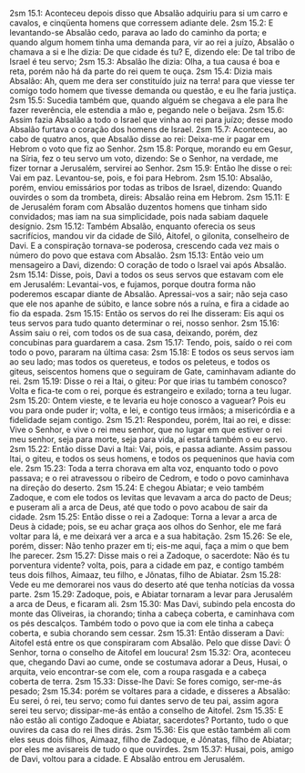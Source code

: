 2sm 15.1: Aconteceu depois disso que Absalão adquiriu para si um carro e cavalos, e cinqüenta homens que corressem adiante dele.
2sm 15.2: E levantando-se Absalão cedo, parava ao lado do caminho da porta; e quando algum homem tinha uma demanda para, vir ao rei a juízo, Absalão o chamava a si e lhe dizia: De que cidade és tu? E, dizendo ele: De tal tribo de Israel é teu servo;
2sm 15.3: Absalão lhe dizia: Olha, a tua causa é boa e reta, porém não há da parte do rei quem te ouça.
2sm 15.4: Dizia mais Absalão: Ah, quem me dera ser constituído juiz na terra! para que viesse ter comigo todo homem que tivesse demanda ou questão, e eu lhe faria justiça.
2sm 15.5: Sucedia também que, quando alguém se chegava a ele para lhe fazer reverência, ele estendia a mão e, pegando nele o beijava.
2sm 15.6: Assim fazia Absalão a todo o Israel que vinha ao rei para juízo; desse modo Absalão furtava o coração dos homens de Israel.
2sm 15.7: Aconteceu, ao cabo de quatro anos, que Absalão disse ao rei: Deixa-me ir pagar em Hebrom o voto que fiz ao Senhor.
2sm 15.8: Porque, morando eu em Gesur, na Síria, fez o teu servo um voto, dizendo: Se o Senhor, na verdade, me fizer tornar a Jerusalém, servirei ao Senhor.
2sm 15.9: Então lhe disse o rei: Vai em paz. Levantou-se, pois, e foi para Hebrom.
2sm 15.10: Absalão, porém, enviou emissários por todas as tribos de Israel, dizendo: Quando ouvirdes o som da trombeta, direis: Absalão reina em Hebrom.
2sm 15.11: E de Jerusalém foram com Absalão duzentos homens que tinham sido convidados; mas iam na sua simplicidade, pois nada sabiam daquele desígnio.
2sm 15.12: Também Absalão, enquanto oferecia os seus sacrifícios, mandou vir da cidade de Siló, Aitofel, o gilonita, conselheiro de Davi. E a conspiração tornava-se poderosa, crescendo cada vez mais o número do povo que estava com Absalão.
2sm 15.13: Então veio um mensageiro a Davi, dizendo: O coração de todo o Israel vai após Absalão.
2sm 15.14: Disse, pois, Davi a todos os seus servos que estavam com ele em Jerusalém: Levantai-vos, e fujamos, porque doutra forma não poderemos escapar diante de Absalão. Apressai-vos a sair; não seja caso que ele nos apanhe de súbito, e lance sobre nós a ruína, e fira a cidade ao fio da espada.
2sm 15.15: Então os servos do rei lhe disseram: Eis aqui os teus servos para tudo quanto determinar o rei, nosso senhor.
2sm 15.16: Assim saiu o rei, com todos os de sua casa, deixando, porém, dez concubinas para guardarem a casa.
2sm 15.17: Tendo, pois, saído o rei com todo o povo, pararam na última casa:
2sm 15.18: E todos os seus servos iam ao seu lado; mas todos os quereteus, e todos os peleteus, e todos os giteus, seiscentos homens que o seguiram de Gate, caminhavam adiante do rei.
2sm 15.19: Disse o rei a Itai, o giteu: Por que irias tu também conosco? Volta e fica-te com o rei, porque és estrangeiro e exilado; torna a teu lugar.
2sm 15.20: Ontem vieste, e te levaria eu hoje conosco a vaguear? Pois eu vou para onde puder ir; volta, e lei, e contigo teus irmãos; a misericórdia e a fidelidade sejam contigo.
2sm 15.21: Respondeu, porém, Itai ao rei, e disse: Vive o Senhor, e vive o rei meu senhor, que no lugar em que estiver o rei meu senhor, seja para morte, seja para vida, aí estará também o eu servo.
2sm 15.22: Então disse Davi a Itai: Vai, pois, e passa adiante. Assim passou Itai, o giteu, e todos os seus homens, e todos os pequeninos que havia com ele.
2sm 15.23: Toda a terra chorava em alta voz, enquanto todo o povo passava; e o rei atravessou o ribeiro de Cedrom, e todo o povo caminhava na direção do deserto.
2sm 15.24: E chegou Abiatar; e veio também Zadoque, e com ele todos os levitas que levavam a arca do pacto de Deus; e puseram ali a arca de Deus, até que todo o povo acabou de sair da cidade.
2sm 15.25: Então disse o rei a Zadoque: Torna a levar a arca de Deus à cidade; pois, se eu achar graça aos olhos do Senhor, ele me fará voltar para lá, e me deixará ver a arca e a sua habitação.
2sm 15.26: Se ele, porém, disser: Não tenho prazer em ti; eis-me aqui, faça a mim o que bem lhe parecer.
2sm 15.27: Disse mais o rei a Zadoque, o sacerdote: Não és tu porventura vidente? volta, pois, para a cidade em paz, e contigo também teus dois filhos, Aimaaz, teu filho, e Jônatas, filho de Abiatar.
2sm 15.28: Vede eu me demorarei nos vaus do deserto até que tenha notícias da vossa parte.
2sm 15.29: Zadoque, pois, e Abiatar tornaram a levar para Jerusalém a arca de Deus, e ficaram ali.
2sm 15.30: Mas Davi, subindo pela encosta do monte das Oliveiras, ia chorando; tinha a cabeça coberta, e caminhava com os pés descalços. Também todo o povo que ia com ele tinha a cabeça coberta, e subia chorando sem cessar.
2sm 15.31: Então disseram a Davi: Aitofel está entre os que conspiraram com Absalão. Pelo que disse Davi: Ó Senhor, torna o conselho de Aitofel em loucura!
2sm 15.32: Ora, aconteceu que, chegando Davi ao cume, onde se costumava adorar a Deus, Husai, o arquita, veio encontrar-se com ele, com a roupa rasgada e a cabeça coberta de terra.
2sm 15.33: Disse-lhe Davi: Se fores comigo, ser-me-ás pesado;
2sm 15.34: porém se voltares para a cidade, e disseres a Absalão: Eu serei, ó rei, teu servo; como fui dantes servo de teu pai, assim agora serei teu servo; dissipar-me-ás então a conselho de Aitofel.
2sm 15.35: E não estão ali contigo Zadoque e Abiatar, sacerdotes? Portanto, tudo o que ouvires da casa do rei lhes dirás.
2sm 15.36: Eis que estão também ali com eles seus dois filhos, Aimaaz, filho de Zadoque, e Jônatas, filho de Abiatar; por eles me avisareis de tudo o que ouvirdes.
2sm 15.37: Husai, pois, amigo de Davi, voltou para a cidade. E Absalão entrou em Jerusalém.
